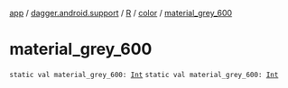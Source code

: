 [app](../../../index.md) / [dagger.android.support](../../index.md) / [R](../index.md) / [color](index.md) / [material_grey_600](./material_grey_600.md)

# material_grey_600

`static val material_grey_600: `[`Int`](https://kotlinlang.org/api/latest/jvm/stdlib/kotlin/-int/index.html)
`static val material_grey_600: `[`Int`](https://kotlinlang.org/api/latest/jvm/stdlib/kotlin/-int/index.html)
